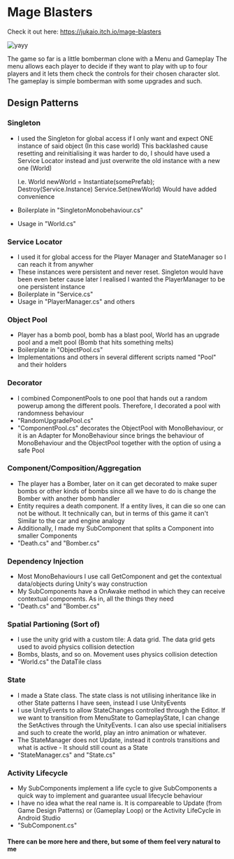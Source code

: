 # Mage Blasters

Check it out here: https://jukaio.itch.io/mage-blasters

![yayy](https://user-images.githubusercontent.com/47029889/214387721-4bec7d3f-c12f-4dd0-8255-0c758f7610d9.gif)


The game so far is a little bomberman clone with a Menu and Gameplay
The menu allows each player to decide if they want to play with up to four players and it lets them check the controls for their chosen character slot.
The gameplay is simple bomberman with some upgrades and such.

## Design Patterns

### Singleton
- I used the Singleton for global access if I only want and expect ONE instance of said object (In this case world) This backlashed cause resetting and reinitialising it was 
  harder to do, I should have used a Service Locator instead and just overwrite the old instance with a new one (World)
  
  I.e. 
  World newWorld = Instantiate(somePrefab);
  Destroy(Service.Instance)
  Service.Set(newWorld)
  Would have added convenience
- Boilerplate in "SingletonMonobehaviour.cs"
- Usage in "World.cs"

### Service Locator
- I used it for global access for the Player Manager and StateManager so I can reach it from anywher 
- These instances were persistent and never reset. Singleton would have been even beter cause later I realised I wanted the PlayerManager to be one persistent instance
- Boilerplate in "Service.cs"
- Usage in "PlayerManager.cs" and others

### Object Pool
- Player has a bomb pool, bomb has a blast pool, World has an upgrade pool and a melt pool (Bomb that hits something melts)
- Boilerplate in "ObjectPool.cs"
- Implementations and others in several different scripts named "Pool" and their holders

### Decorator
- I combined ComponentPools to one pool that hands out a random powerup among the different pools. Therefore, I decorated a pool with randomness behaviour
- "RandomUpgradePool.cs"
- "ComponentPool.cs" decorates the ObjectPool with MonoBehaviour, or it is an Adapter for MonoBehaviour since brings the behaviour of MonoBehaviour and the ObjectPool together with the option of using a safe Pool

### Component/Composition/Aggregation 
- The player has a Bomber, later on it can get decorated to make super bombs or other kinds of bombs since all we have to do is change the Bomber with another bomb handler
- Entity requires a death component. If a entity lives, it can die so one can not be without. It technically can, but in terms of this game it can't
  Similar to the car and engine analogy
- Additionally, I made my SubComponent that splits a Component into smaller Components
- "Death.cs" and "Bomber.cs"

### Dependency Injection
- Most MonoBehaviours I use call GetComponent and get the contextual data/objects during Unity's way construction
- My SubComponents have a OnAwake method in which they can receive contextual components. As in, all the things they need
- "Death.cs" and "Bomber.cs"

### Spatial Partioning (Sort of)
- I use the unity grid with a custom tile: A data grid. The data grid gets used to avoid physics collision detection
- Bombs, blasts, and so on. Movement uses physics collision detection
- "World.cs" the DataTile class

### State
- I made a State class. The state class is not utilising inheritance like in other State patterns I have seen, instead I use UnityEvents
- I use UnityEvents to allow StateChanges controlled through the Editor. If we want to transition from MenuState to GameplayState, I can change the SetActives through the
  UnityEvents. I can also use special initialisers and such to create the world, play an intro animation or whatever.
- The StateManager does not Update, instead it controls transitions and what is active - It should still count as a State
- "StateManager.cs" and "State.cs"

### Activity Lifecycle
- My SubComponents implement a life cycle to give SubComponents a quick way to implement and guarantee usual lifecycle behaviour
- I have no idea what the real name is. It is compareable to Update (from Game Design Patterns) or (Gameplay Loop) or the Activity LifeCycle in Android Studio
- "SubComponent.cs"

#### There can be more here and there, but some of them feel very natural to me
